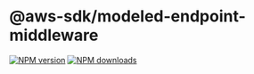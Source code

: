 # @aws-sdk/modeled-endpoint-middleware

[![NPM version](https://img.shields.io/npm/v/@aws-sdk/modeled-endpoint-middleware/preview.svg)](https://www.npmjs.com/package/@aws-sdk/modeled-endpoint-middleware)
[![NPM downloads](https://img.shields.io/npm/dm/@aws-sdk/modeled-endpoint-middleware.svg)](https://www.npmjs.com/package/@aws-sdk/modeled-endpoint-middleware)
